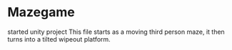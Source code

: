 # Mazegame
started unity project
This file starts as a moving third person maze, it then turns into a tilted wipeout platform.
